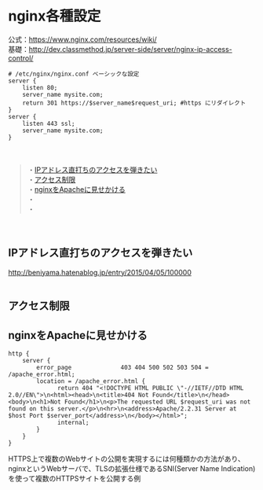 
# nginx各種設定

公式：https://www.nginx.com/resources/wiki/<br>
基礎：http://dev.classmethod.jp/server-side/server/nginx-ip-access-control/<br>

```
# /etc/nginx/nginx.conf ベーシックな設定
server {
    listen 80;
    server_name mysite.com;
    return 301 https://$server_name$request_uri; #https にリダイレクト
}
server {
    listen 443 ssl;
    server_name mysite.com;
}
```
　  
> ・<a href="#anc1">IPアドレス直打ちのアクセスを弾きたい</a><br>
> ・<a href="#anc2">アクセス制限</a><br>
> ・<a href="#anc3">nginxをApacheに見せかける</a><br>
> ・<a href="#anc4"></a><br>
> ・<a href="#anc5"></a><br>

　  
<a id="anc1"></a>
## IPアドレス直打ちのアクセスを弾きたい
http://beniyama.hatenablog.jp/entry/2015/04/05/100000
```
```



<a id="anc2"></a>
## アクセス制限




<a id="anc3"></a>
## nginxをApacheに見せかける
```
http {
    server {
        error_page              403 404 500 502 503 504 = /apache_error.html;
        location = /apache_error.html {
              return 404 "<!DOCTYPE HTML PUBLIC \"-//IETF//DTD HTML 2.0//EN\">\n<html><head>\n<title>404 Not Found</title>\n</head><body>\n<h1>Not Found</h1>\n<p>The requested URL $request_uri was not found on this server.</p>\n<hr>\n<address>Apache/2.2.31 Server at $host Port $server_port</address>\n</body></html>";
              internal;
        }
    }
}
```

HTTPS上で複数のWebサイトの公開を実現するには何種類かの方法があり、<br>
nginxというWebサーバで、TLSの拡張仕様であるSNI(Server Name Indication)を使って複数のHTTPSサイトを公開する例<br>


